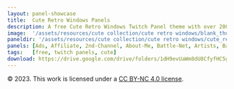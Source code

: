 ```yaml
---
layout: panel-showcase
title:  Cute Retro Windows Panels
description: A free Cute Retro Windows Twitch Panel theme with over 200+ panels.
image:  '/assets/resources/cute collection/cute retro windows/blank_thumbnail.png'
paneldir: '/assets/resources/cute collection/cute retro windows/cute_retro_windows_'
panels: [Ads, Affiliate, 2nd-Channel, About-Me, Battle-Net, Artists, Background, ArtStation, Birthday, BTTV, Calendar, Blog, Charity, Chat-Rules, Clips, Channel-Points, Emotes, Fanmail, Donate, Editor, Friends, Games, Gear, FAQ, Hardware, Hive, Hall-of-Fame, Hall-of-Shame, Ko-Fi, Languages, Leaderboard, Links, Music, Mastadon, Merch, Mods, New-Channel, P.O, Partners, My-Shop, Sponsorships, Subscribe, Support, TikTok, Perks, Playlist, Pronouns, Rules]
tags:   [free, twitch panels, cute]
download: https://drive.google.com/drive/folders/1dH9evUaWm8dU8CfyfHC5gRtYXI6R_830?usp=share_link
---
```


© 2023. This work is licensed under a [CC BY-NC 4.0 license](https://creativecommons.org/licenses/by-nc/4.0/). 